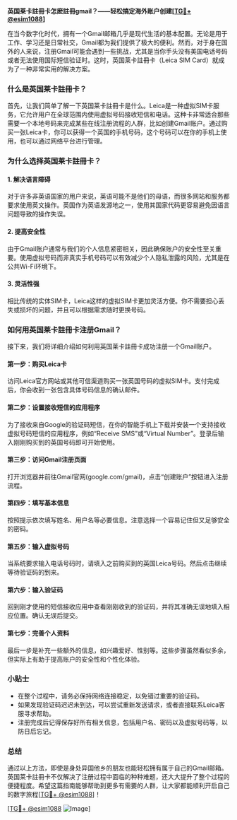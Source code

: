 **英国莱卡註冊卡怎麽註冊gmail？——轻松搞定海外账户创建[[TG💪+ @esim1088](https://t.me/s/esim1088)]**

在当今数字化时代，拥有一个Gmail邮箱几乎是现代生活的基本配置。无论是用于工作、学习还是日常社交，Gmail都为我们提供了极大的便利。然而，对于身在国外的人来说，注册Gmail可能会遇到一些挑战，尤其是当你手头没有美国电话号码或者无法使用国际短信验证时。这时，英国莱卡註冊卡（Leica SIM Card）就成为了一种非常实用的解决方案。

### 什么是英国莱卡註冊卡？

首先，让我们简单了解一下英国莱卡註冊卡是什么。Leica是一种虚拟SIM卡服务，它允许用户在全球范围内使用虚拟号码接收短信和电话。这种卡非常适合那些需要一个本地号码来完成某些在线注册流程的人群，比如创建Gmail账户。通过购买一张Leica卡，你可以获得一个英国的手机号码，这个号码可以在你的手机上使用，也可以通过网络平台进行管理。

### 为什么选择英国莱卡註冊卡？

#### 1. **解决语言障碍**
   对于许多非英语国家的用户来说，英语可能不是他们的母语，而很多网站和服务都要求使用英文操作。英国作为英语发源地之一，使用其国家代码更容易避免因语言问题导致的操作失误。

#### 2. **提高安全性**
   由于Gmail账户通常与我们的个人信息紧密相关，因此确保账户的安全性至关重要。使用虚拟号码而非真实手机号码可以有效减少个人隐私泄露的风险，尤其是在公共Wi-Fi环境下。

#### 3. **灵活性强**
   相比传统的实体SIM卡，Leica这样的虚拟SIM卡更加灵活方便。你不需要担心丢失或损坏的问题，并且可以根据需求随时更换号码。

### 如何用英国莱卡註冊卡注册Gmail？

接下来，我们将详细介绍如何利用英国莱卡註冊卡成功注册一个Gmail账户。

#### 第一步：购买Leica卡
访问Leica官方网站或其他可信渠道购买一张英国号码的虚拟SIM卡。支付完成后，你会收到一张包含具体号码信息的确认邮件。

#### 第二步：设置接收短信的应用程序
为了接收来自Google的验证码短信，在你的智能手机上下载并安装一个支持接收虚拟号码短信的应用程序，例如“Receive SMS”或“Virtual Number”。登录后输入刚刚购买到的英国号码即可开始使用。

#### 第三步：访问Gmail注册页面
打开浏览器并前往Gmail官网(google.com/gmail)，点击“创建账户”按钮进入注册流程。

#### 第四步：填写基本信息
按照提示依次填写姓名、用户名等必要信息。注意选择一个容易记住但又足够安全的密码。

#### 第五步：输入虚拟号码
当系统要求输入电话号码时，请填入之前购买到的英国Leica号码。然后点击继续等待验证码的到来。

#### 第六步：输入验证码
回到刚才使用的短信接收应用中查看刚刚收到的验证码，并将其准确无误地填入相应位置。确认无误后提交。

#### 第七步：完善个人资料
最后一步是补充一些额外的信息，如兴趣爱好、性别等。这些步骤虽然看似多余，但实际上有助于提高账户的安全性和个性化体验。

### 小贴士

- 在整个过程中，请务必保持网络连接稳定，以免错过重要的验证码。
- 如果发现验证码迟迟未到达，可以尝试重新发送请求，或者直接联系Leica客服寻求帮助。
- 注册完成后记得保存好所有相关信息，包括用户名、密码以及虚拟号码等，以防日后忘记。

### 总结

通过以上方法，即使是身处异国他乡的朋友也能轻松拥有属于自己的Gmail邮箱。英国莱卡註冊卡不仅解决了注册过程中面临的种种难题，还大大提升了整个过程的便捷程度。希望这篇指南能够帮助到更多有需要的人群，让大家都能顺利开启自己的数字旅程[[TG💪+ @esim1088](https://t.me/s/esim1088)]！

[[TG💪+ @esim1088](https://t.me/s/esim1088) ![Image](https://i.postimg.cc/4NQfJmqS/Snipaste-2025-05-13-00-14-12.png)]